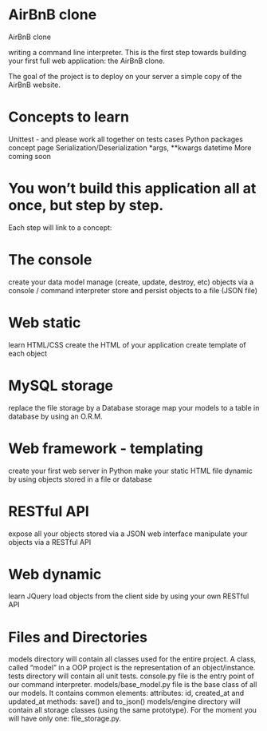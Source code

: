 # AirBnB clone
AirBnB clone

writing  a command line interpreter.
This is the first step towards building your first full web application: the AirBnB clone.

The goal of the project is to deploy on your server a simple copy of the AirBnB website.

# Concepts to learn
Unittest - and please work all together on tests cases
Python packages concept page
Serialization/Deserialization
*args, **kwargs
datetime
More coming soon

# You won’t build this application all at once, but step by step.

Each step will link to a concept:
# The console
create your data model
manage (create, update, destroy, etc) objects via a console / command interpreter
store and persist objects to a file (JSON file)

# Web static
learn HTML/CSS
create the HTML of your application
create template of each object

# MySQL storage
replace the file storage by a Database storage
map your models to a table in database by using an O.R.M.

# Web framework - templating
create your first web server in Python
make your static HTML file dynamic by using objects stored in a file or database

# RESTful API
expose all your objects stored via a JSON web interface
manipulate your objects via a RESTful API

# Web dynamic
learn JQuery
load objects from the client side by using your own RESTful API

# Files and Directories
models directory will contain all classes used for the entire project. A class, called “model” in a OOP project is the representation of an object/instance.
tests directory will contain all unit tests.
console.py file is the entry point of our command interpreter.
models/base_model.py file is the base class of all our models. It contains common elements:
attributes: id, created_at and updated_at
methods: save() and to_json()
models/engine directory will contain all storage classes (using the same prototype). For the moment you will have only one: file_storage.py.

